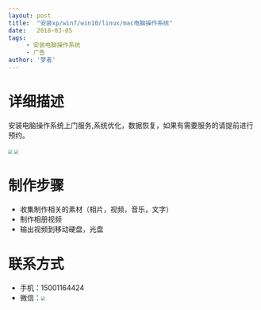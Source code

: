 ```yaml
---
layout: post
title:  "安装xp/win7/win10/linux/mac电脑操作系统"
date:   2018-03-05
tags:
     - 安装电脑操作系统
     - 广告
author: '梦者'
---
```


# 详细描述
安装电脑操作系统上门服务,系统优化，数据恢复，如果有需要服务的请提前进行预约。

<img src="https://supermanxkq.github.io/img/diannao.jpeg" class="img-thumbnail" style="zoom:50%" />


<img src="https://supermanxkq.github.io/img/weixiu.jpeg" class="img-thumbnail" style="zoom:50%" />

# 制作步骤

* 收集制作相关的素材（相片，视频，音乐，文字）
* 制作相册视频
* 输出视频到移动硬盘，光盘

# 联系方式
 
 * 手机：15001164424
 * 微信：<img src="https://supermanxkq.github.io/img/weixin.jpeg" class="img-thumbnail" style="zoom:50%" />

 